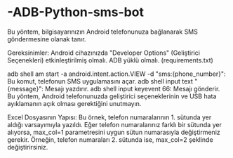 # -ADB-Python-sms-bot

Bu yöntem, bilgisayarınızın Android telefonunuza bağlanarak SMS göndermesine olanak tanır.

Gereksinimler:
Android cihazınızda "Developer Options" (Geliştirici Seçenekleri) etkinleştirilmiş olmalı.
ADB yüklü olmalı. (requirements.txt)

adb shell am start -a android.intent.action.VIEW -d "sms:{phone_number}": Bu komut, telefonun SMS uygulamasını açar.
adb shell input text "{message}": Mesajı yazdırır.
adb shell input keyevent 66: Mesajı gönderir.
Bu yöntem, Android telefonunuzda geliştirici seçeneklerinin ve USB hata ayıklamanın açık olması gerektiğini unutmayın.

Excel Dosyasının Yapısı:
Bu örnek, telefon numaralarının 1. sütunda yer aldığı varsayımıyla yazıldı. Eğer telefon numaralarınız farklı bir sütunda yer alıyorsa, max_col=1 parametresini uygun sütun numarasıyla değiştirmeniz gerekir. Örneğin, telefon numaraları 2. sütunda ise, max_col=2 şeklinde değiştirirsiniz.
